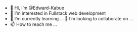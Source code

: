 - 👋 Hi, I’m @Edward-Kabue
- 👀 I’m interested in Fullstack web development
- 🌱 I’m currently learning ... 💞️ I’m looking to collaborate on ...
- 📫 How to reach me ...

<!---
Edward-Kabue/Edward-Kabue is a ✨ special ✨ repository because its `README.md` (this file) appears on your GitHub profile.
You can click the Preview link to take a look at your changes.
--->
